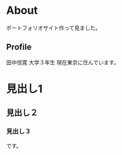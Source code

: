 <h1>About</h2>
ポートフォリオサイト作って見ました。

<h2>Profile</h2>
田中信寛
大学３年生
現在東京に住んでいます。

# 見出し1
## 見出し２
### 見出し３
です。
